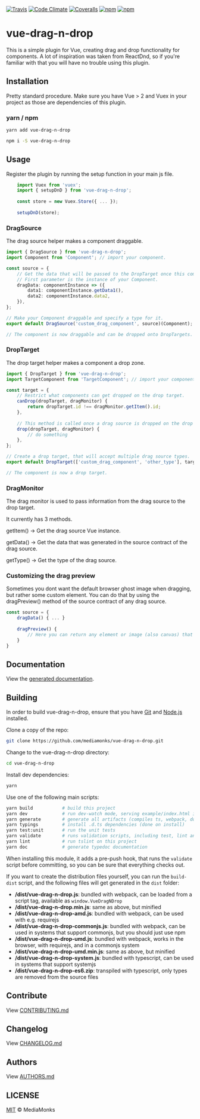 [![Travis](https://img.shields.io/travis/mediamonks/vue-drag-n-drop.svg?maxAge=2592000)](https://travis-ci.org/mediamonks/vue-drag-n-drop)
[![Code Climate](https://img.shields.io/codeclimate/github/mediamonks/vue-drag-n-drop.svg?maxAge=2592000)](https://codeclimate.com/github/mediamonks/vue-drag-n-drop)
[![Coveralls](https://img.shields.io/coveralls/mediamonks/vue-drag-n-drop.svg?maxAge=2592000)](https://coveralls.io/github/mediamonks/vue-drag-n-drop?branch=master)
[![npm](https://img.shields.io/npm/v/vue-drag-n-drop.svg?maxAge=2592000)](https://www.npmjs.com/package/vue-drag-n-drop)
[![npm](https://img.shields.io/npm/dm/vue-drag-n-drop.svg?maxAge=2592000)](https://www.npmjs.com/package/vue-drag-n-drop)

# vue-drag-n-drop

This is a simple plugin for Vue, creating drag and drop functionality for components.
A lot of inspiration was taken from ReactDnd, so if you're familiar with that you will have no trouble using this plugin.


## Installation

Pretty standard procedure. Make sure you have Vue > 2 and Vuex in your project as those are dependencies of this plugin.

### yarn / npm

```sh
yarn add vue-drag-n-drop
```

```sh
npm i -S vue-drag-n-drop
```


## Usage

Register the plugin by running the setup function in your main js file.

```ts
    import Vuex from 'vuex';
    import { setupDnD } from 'vue-drag-n-drop';
	
    const store = new Vuex.Store({ ... });
	
    setupDnD(store);
```

### DragSource

The drag source helper makes a component draggable. 

```ts
import { DragSource } from 'vue-drag-n-drop';
import Component from 'Component'; // import your component.

const source = {
    // Get the data that will be passed to the DropTarget once this component is dropped on one
    // First parameter is the instance of your Component.
    dragData: componentInstance => ({
        data1: componentInstance.getData1(),
        data2: componentInstance.data2,
    }),
};

// Make your Component draggable and specify a type for it.
export default DragSource('custom_drag_component', source)(Component);

// The component is now draggable and can be dropped onto DropTargets.

```

### DropTarget

The drop target helper makes a component a drop zone.

```ts
import { DropTarget } from 'vue-drag-n-drop';
import TargetComponent from 'TargetComponent'; // import your component.

const target = {
    // Restrict what components can get dropped on the drop target.
    canDrop(dropTarget, dragMonitor) {
        return dropTarget.id !== dragMonitor.getItem().id;
    },
    
    // This method is called once a drag source is dropped on the drop target.
    drop(dropTarget, dragMonitor) {
    	// do something
    },
};

// Create a drop target, that will accept multiple drag source types.
export default DropTarget(['custom_drag_component', 'other_type'], target)(TargetComponent);

// The component is now a drop target.

```

### DragMonitor

The drag monitor is used to pass information from the drag source to the drop target.

It currently has 3 methods.

getItem() -> Get the drag source Vue instance.

getData() -> Get the data that was generated in the source contract of the drag source.

getType() -> Get the type of the drag source.

### Customizing the drag preview

Sometimes you dont want the default browser ghost image when dragging, but rather some custom element.
You can do that by using the dragPreview() method of the source contract of any drag source.

```ts
const source = {
	dragData() { ... }
	
	dragPreview() {
		// Here you can return any element or image (also canvas) that will then be used as the drag preview.
	}
}
```

## Documentation

View the [generated documentation](http://mediamonks.github.io/vue-drag-n-drop/).


## Building

In order to build vue-drag-n-drop, ensure that you have [Git](http://git-scm.com/downloads)
and [Node.js](http://nodejs.org/) installed.

Clone a copy of the repo:
```sh
git clone https://github.com/mediamonks/vue-drag-n-drop.git
```

Change to the vue-drag-n-drop directory:
```sh
cd vue-drag-n-drop
```

Install dev dependencies:
```sh
yarn
```

Use one of the following main scripts:
```sh
yarn build           # build this project
yarn dev             # run dev-watch mode, serving example/index.html in the browser
yarn generate        # generate all artifacts (compiles ts, webpack, docs and coverage)
yarn typings         # install .d.ts dependencies (done on install)
yarn test:unit       # run the unit tests
yarn validate        # runs validation scripts, including test, lint and coverage check
yarn lint            # run tslint on this project
yarn doc             # generate typedoc documentation
```

When installing this module, it adds a pre-push hook, that runs the `validate`
script before committing, so you can be sure that everything checks out.

If you want to create the distribution files yourself, you can run the
`build-dist` script, and the following files will get generated in the
`dist` folder:

- **/dist/vue-drag-n-drop.js**: bundled with webpack, can be loaded from
	a script tag, available as `window.VueDragNDrop`
- **/dist/vue-drag-n-drop.min.js**: same as above, but minified
- **/dist/vue-drag-n-drop-amd.js**: bundled with webpack, can be used
	with e.g. requirejs
- **/dist/vue-drag-n-drop-commonjs.js**: bundled with webpack, can be
	used in systems that support commonjs, but you should just use npm
- **/dist/vue-drag-n-drop-umd.js**: bundled with webpack, works in the
	browser, with requirejs, and in a commonjs system
- **/dist/vue-drag-n-drop-umd.min.js**: same as above, but minified
- **/dist/vue-drag-n-drop-system.js**: bundled with typescript, can be
	used in systems	that support systemjs
- **/dist/vue-drag-n-drop-es6.zip**: transpiled with typescript, only
	types are removed from the source files

## Contribute

View [CONTRIBUTING.md](./CONTRIBUTING.md)


## Changelog

View [CHANGELOG.md](./CHANGELOG.md)


## Authors

View [AUTHORS.md](./AUTHORS.md)


## LICENSE

[MIT](./LICENSE) © MediaMonks


